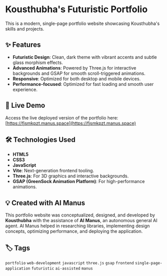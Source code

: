 # Kousthubha's Futuristic Portfolio

This is a modern, single-page portfolio website showcasing Kousthubha's skills and projects.

## ✨ Features

*   **Futuristic Design**: Clean, dark theme with vibrant accents and subtle glass morphism effects.
*   **Advanced Animations**: Powered by Three.js for interactive backgrounds and GSAP for smooth scroll-triggered animations.
*   **Responsive**: Optimized for both desktop and mobile devices.
*   **Performance-focused**: Optimized for fast loading and smooth user experience.

## 🚀 Live Demo

Access the live deployed version of the portfolio here: [https://fjsmkpzt.manus.space](https://fjsmkpzt.manus.space)

## 🛠️ Technologies Used

*   **HTML5**
*   **CSS3**
*   **JavaScript**
*   **Vite**: Next-generation frontend tooling.
*   **Three.js**: For 3D graphics and interactive backgrounds.
*   **GSAP (GreenSock Animation Platform)**: For high-performance animations.

## 💡 Created with AI Manus

This portfolio website was conceptualized, designed, and developed by **Kousthubha** with the assistance of **AI Manus**, an autonomous general AI agent. AI Manus helped in researching libraries, implementing design concepts, optimizing performance, and deploying the application.

## 🏷️ Tags

`portfolio` `web-development` `javascript` `three.js` `gsap` `frontend` `single-page-application` `futuristic` `ai-assisted` `manus`


